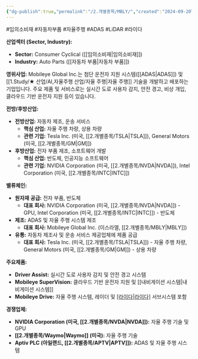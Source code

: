 ```yaml
---
{"dg-publish":true,"permalink":"/2.개별종목/MBLY/","created":"2024-09-20T09:19:03.817+09:00","updated":"2025-07-29T21:37:04.889+09:00"}
---
```


#임의소비재 #자동차부품 #자율주행 #ADAS #LiDAR #라이다

**산업섹터 (Sector, Industry):**

- **Sector:** Consumer Cyclical ([[임의소비재\|임의소비재]])
- **Industry:** Auto Parts ([[자동차 부품\|자동차 부품]])

**영위사업:** Mobileye Global Inc.는 첨단 운전자 지원 시스템([[ADAS\|ADAS]]) 및 [[1.Study/★ 산업/AI,자율주행 산업/자율 주행\|자율 주행]] 기술을 개발하고 배포하는 기업입니다. 주요 제품 및 서비스로는 실시간 도로 사용자 감지, 안전 경고, 비상 개입, 클라우드 기반 운전자 지원 등이 있습니다.

**전방/후방산업:**

- **전방산업:** 자동차 제조, 운송 서비스
    - **핵심 산업:** 자율 주행 차량, 상용 차량
    - **관련 기업:** Tesla Inc. (미국, [[2.개별종목/TSLA\|TSLA]]), General Motors (미국, [[2.개별종목/GM\|GM]])
- **후방산업:** 전자 부품 제조, 소프트웨어 개발
    - **핵심 산업:** 반도체, 인공지능 소프트웨어
    - **관련 기업:** NVIDIA Corporation (미국, [[2.개별종목/NVDA\|NVDA]]), Intel Corporation (미국, [[2.개별종목/INTC\|INTC]])

**밸류체인:**

- **원자재 공급:** 전자 부품, 반도체
    - **대표 회사:** NVIDIA Corporation (미국, [[2.개별종목/NVDA\|NVDA]]) - GPU, Intel Corporation (미국, [[2.개별종목/INTC\|INTC]]) - 반도체
- **제조:** ADAS 및 자율 주행 시스템 제조
    - **대표 회사:** Mobileye Global Inc. (이스라엘, [[2.개별종목/MBLY\|MBLY]])
- **유통:** 자동차 제조사 및 운송 서비스 제공업체에 제품 공급
    - **대표 회사:** Tesla Inc. (미국, [[2.개별종목/TSLA\|TSLA]]) - 자율 주행 차량, General Motors (미국, [[2.개별종목/GM\|GM]]) - 상용 차량

**주요제품:**

- **Driver Assist:** 실시간 도로 사용자 감지 및 안전 경고 시스템
- **Mobileye SuperVision:** 클라우드 기반 운전자 지원 및 [[내비게이션 시스템\|내비게이션 시스템]]
- **Mobileye Drive:** 자율 주행 시스템, 레이더 및 [[라이다\|라이다]]([[LiDAR\|LiDAR]]) 서브시스템 포함

**경쟁업체:**

- **NVIDIA Corporation (미국, [[2.개별종목/NVDA\|NVDA]]):** 자율 주행 기술 및 GPU
- **[[2.개별종목/Waymo\|Waymo]] (미국):** 자율 주행 기술
- **Aptiv PLC (아일랜드, [[2.개별종목/APTV\|APTV]]):** ADAS 및 자율 주행 시스템
